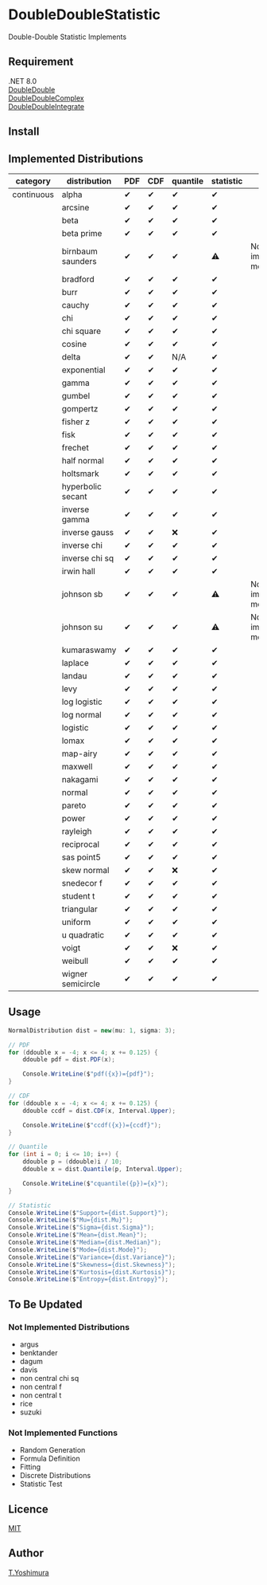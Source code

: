 # DoubleDoubleStatistic
 Double-Double Statistic Implements

## Requirement
.NET 8.0  
[DoubleDouble](https://github.com/tk-yoshimura/DoubleDouble)  
[DoubleDoubleComplex](https://github.com/tk-yoshimura/DoubleDoubleComplex)  
[DoubleDoubleIntegrate](https://github.com/tk-yoshimura/DoubleDoubleIntegrate)  

## Install

## Implemented Distributions

| category   | distribution      | PDF      | CDF      | quantile | statistic | note                  |
| ---------- | ----------------- | -------- | -------- | -------- | --------- | --------------------- |
| continuous | alpha             | &#x2714; | &#x2714; | &#x2714; | &#x2714;  |                       |
|            | arcsine           | &#x2714; | &#x2714; | &#x2714; | &#x2714;  |                       |
|            | beta              | &#x2714; | &#x2714; | &#x2714; | &#x2714;  |                       |
|            | beta prime        | &#x2714; | &#x2714; | &#x2714; | &#x2714;  |                       |
|            | birnbaum saunders | &#x2714; | &#x2714; | &#x2714; | &#x26A0;  | Not implemented: mode |
|            | bradford          | &#x2714; | &#x2714; | &#x2714; | &#x2714;  |                       |
|            | burr              | &#x2714; | &#x2714; | &#x2714; | &#x2714;  |                       |
|            | cauchy            | &#x2714; | &#x2714; | &#x2714; | &#x2714;  |                       |
|            | chi               | &#x2714; | &#x2714; | &#x2714; | &#x2714;  |                       |
|            | chi square        | &#x2714; | &#x2714; | &#x2714; | &#x2714;  |                       |
|            | cosine            | &#x2714; | &#x2714; | &#x2714; | &#x2714;  |                       |
|            | delta             | &#x2714; | &#x2714; | N/A      | &#x2714;  |                       |
|            | exponential       | &#x2714; | &#x2714; | &#x2714; | &#x2714;  |                       |
|            | gamma             | &#x2714; | &#x2714; | &#x2714; | &#x2714;  |                       |
|            | gumbel            | &#x2714; | &#x2714; | &#x2714; | &#x2714;  |                       |
|            | gompertz          | &#x2714; | &#x2714; | &#x2714; | &#x2714;  |                       |
|            | fisher z          | &#x2714; | &#x2714; | &#x2714; | &#x2714;  |                       |
|            | fisk              | &#x2714; | &#x2714; | &#x2714; | &#x2714;  |                       |
|            | frechet           | &#x2714; | &#x2714; | &#x2714; | &#x2714;  |                       |
|            | half normal       | &#x2714; | &#x2714; | &#x2714; | &#x2714;  |                       |
|            | holtsmark         | &#x2714; | &#x2714; | &#x2714; | &#x2714;  |                       |
|            | hyperbolic secant | &#x2714; | &#x2714; | &#x2714; | &#x2714;  |                       |
|            | inverse gamma     | &#x2714; | &#x2714; | &#x2714; | &#x2714;  |                       |
|            | inverse gauss     | &#x2714; | &#x2714; | &#x274c; | &#x2714;  |                       |
|            | inverse chi       | &#x2714; | &#x2714; | &#x2714; | &#x2714;  |                       |
|            | inverse chi sq    | &#x2714; | &#x2714; | &#x2714; | &#x2714;  |                       |
|            | irwin hall        | &#x2714; | &#x2714; | &#x2714; | &#x2714;  |                       |
|            | johnson sb        | &#x2714; | &#x2714; | &#x2714; | &#x26A0;  | Not implemented: mode |
|            | johnson su        | &#x2714; | &#x2714; | &#x2714; | &#x26A0;  | Not implemented: mode |
|            | kumaraswamy       | &#x2714; | &#x2714; | &#x2714; | &#x2714;  |                       |
|            | laplace           | &#x2714; | &#x2714; | &#x2714; | &#x2714;  |                       |
|            | landau            | &#x2714; | &#x2714; | &#x2714; | &#x2714;  |                       |
|            | levy              | &#x2714; | &#x2714; | &#x2714; | &#x2714;  |                       |
|            | log logistic      | &#x2714; | &#x2714; | &#x2714; | &#x2714;  |                       |
|            | log normal        | &#x2714; | &#x2714; | &#x2714; | &#x2714;  |                       |
|            | logistic          | &#x2714; | &#x2714; | &#x2714; | &#x2714;  |                       |
|            | lomax             | &#x2714; | &#x2714; | &#x2714; | &#x2714;  |                       |
|            | map-airy          | &#x2714; | &#x2714; | &#x2714; | &#x2714;  |                       |
|            | maxwell           | &#x2714; | &#x2714; | &#x2714; | &#x2714;  |                       |
|            | nakagami          | &#x2714; | &#x2714; | &#x2714; | &#x2714;  |                       |
|            | normal            | &#x2714; | &#x2714; | &#x2714; | &#x2714;  |                       |
|            | pareto            | &#x2714; | &#x2714; | &#x2714; | &#x2714;  |                       |
|            | power             | &#x2714; | &#x2714; | &#x2714; | &#x2714;  |                       |
|            | rayleigh          | &#x2714; | &#x2714; | &#x2714; | &#x2714;  |                       |
|            | reciprocal        | &#x2714; | &#x2714; | &#x2714; | &#x2714;  |                       |
|            | sas point5        | &#x2714; | &#x2714; | &#x2714; | &#x2714;  |                       |
|            | skew normal       | &#x2714; | &#x2714; | &#x274c; | &#x2714;  |                       |
|            | snedecor f        | &#x2714; | &#x2714; | &#x2714; | &#x2714;  |                       |
|            | student t         | &#x2714; | &#x2714; | &#x2714; | &#x2714;  |                       |
|            | triangular        | &#x2714; | &#x2714; | &#x2714; | &#x2714;  |                       |
|            | uniform           | &#x2714; | &#x2714; | &#x2714; | &#x2714;  |                       |
|            | u quadratic       | &#x2714; | &#x2714; | &#x2714; | &#x2714;  |                       |
|            | voigt             | &#x2714; | &#x2714; | &#x274c; | &#x2714;  |                       |
|            | weibull           | &#x2714; | &#x2714; | &#x2714; | &#x2714;  |                       |
|            | wigner semicircle | &#x2714; | &#x2714; | &#x2714; | &#x2714;  |                       |

## Usage

```cs
NormalDistribution dist = new(mu: 1, sigma: 3);

// PDF
for (ddouble x = -4; x <= 4; x += 0.125) {
    ddouble pdf = dist.PDF(x);

    Console.WriteLine($"pdf({x})={pdf}");
}

// CDF
for (ddouble x = -4; x <= 4; x += 0.125) {
    ddouble ccdf = dist.CDF(x, Interval.Upper);

    Console.WriteLine($"ccdf({x})={ccdf}");
}

// Quantile
for (int i = 0; i <= 10; i++) {
    ddouble p = (ddouble)i / 10;
    ddouble x = dist.Quantile(p, Interval.Upper);

    Console.WriteLine($"cquantile({p})={x}");
}

// Statistic
Console.WriteLine($"Support={dist.Support}");
Console.WriteLine($"Mu={dist.Mu}");
Console.WriteLine($"Sigma={dist.Sigma}");
Console.WriteLine($"Mean={dist.Mean}");
Console.WriteLine($"Median={dist.Median}");
Console.WriteLine($"Mode={dist.Mode}");
Console.WriteLine($"Variance={dist.Variance}");
Console.WriteLine($"Skewness={dist.Skewness}");
Console.WriteLine($"Kurtosis={dist.Kurtosis}");
Console.WriteLine($"Entropy={dist.Entropy}");
```

## To Be Updated

### Not Implemented Distributions

- argus              
- benktander         
- dagum              
- davis              
- non central chi sq 
- non central f      
- non central t      
- rice               
- suzuki             

### Not Implemented Functions

- Random Generation
- Formula Definition
- Fitting
- Discrete Distributions
- Statistic Test

## Licence
[MIT](https://github.com/tk-yoshimura/DoubleDoubleStatistic/blob/main/LICENSE)

## Author

[T.Yoshimura](https://github.com/tk-yoshimura)
